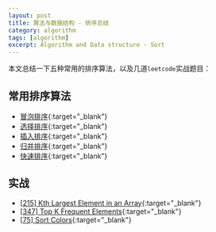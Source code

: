 ```yaml
---
layout: post
title: 算法与数据结构 - 排序总结
category: algorithm
tags: [algorithm]
excerpt: Algorithm and Data structure - Sort
---
```



本文总结一下五种常用的排序算法，以及几道`leetcode`实战题目：  


## 常用排序算法  

- [冒泡排序](http://yaoyichen.cn/algorithm/2020/05/16/sort-bubble.html){:target="_blank"}  
- [选择排序](http://yaoyichen.cn/algorithm/2020/05/16/sort-selection.html){:target="_blank"}  
- [插入排序](http://yaoyichen.cn/algorithm/2020/05/16/sort-insertion.html){:target="_blank"}  
- [归并排序](http://yaoyichen.cn/algorithm/2020/05/16/sort-merge.html){:target="_blank"}  
- [快速排序](http://yaoyichen.cn/algorithm/2020/05/16/sort-quick.html){:target="_blank"}  

## 实战  

- [[215] Kth Largest Element in an Array](http://yaoyichen.cn/algorithm/2020/05/17/leetcode-215.html){:target="_blank"}  
- [[347] Top K Frequent Elements](http://yaoyichen.cn/algorithm/2020/05/17/leetcode-347.html){:target="_blank"}  
- [[75] Sort Colors](http://yaoyichen.cn/algorithm/2020/04/27/leetcode-75.html){:target="_blank"}  